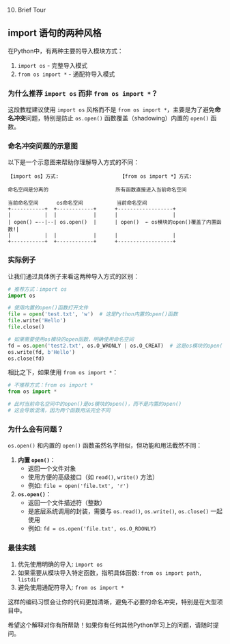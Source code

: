 10. Brief Tour



## import 语句的两种风格

在Python中，有两种主要的导入模块方式：

1. `import os` - 完整导入模式
2. `from os import *` - 通配符导入模式

### 为什么推荐 `import os` 而非 `from os import *`？

这段教程建议使用 `import os` 风格而不是 `from os import *`，主要是为了避免**命名冲突**问题，特别是防止 `os.open()` 函数覆盖（shadowing）内置的 `open()` 函数。

### 命名冲突问题的示意图

以下是一个示意图来帮助你理解导入方式的不同：

```
【import os】方式:                    【from os import *】方式:
                                    
命名空间是分离的                      所有函数直接进入当前命名空间
                                    
当前命名空间      os命名空间           当前命名空间
+-----------+  +------------+      +------------------+
|           |  |            |      |                  |
| open() ←--|--| os.open()  |      | open()  ← os模块的open()覆盖了内置函数!|
|           |  |            |      |                  |
+-----------+  +------------+      +------------------+
```

### 实际例子

让我们通过具体例子来看这两种导入方式的区别：

```python
# 推荐方式：import os
import os

# 使用内置的open()函数打开文件
file = open('test.txt', 'w')  # 这是Python内置的open()函数
file.write('Hello')
file.close()

# 如果需要使用os模块的open函数，明确使用命名空间
fd = os.open('test2.txt', os.O_WRONLY | os.O_CREAT)  # 这是os模块的open()函数
os.write(fd, b'Hello')
os.close(fd)
```

相比之下，如果使用 `from os import *`：

```python
# 不推荐方式：from os import *
from os import *

# 此时当前命名空间中的open()是os模块的open()，而不是内置的open()
# 这会导致混淆，因为两个函数用法完全不同
```

### 为什么会有问题？

`os.open()` 和内置的 `open()` 函数虽然名字相似，但功能和用法截然不同：

1. **内置 `open()`**：
   - 返回一个文件对象
   - 使用方便的高级接口（如 `read()`, `write()` 方法）
   - 例如: `file = open('file.txt', 'r')`
2. **`os.open()`**：
   - 返回一个文件描述符（整数）
   - 是底层系统调用的封装，需要与 `os.read()`, `os.write()`, `os.close()` 一起使用
   - 例如: `fd = os.open('file.txt', os.O_RDONLY)`

### 最佳实践

1. 优先使用明确的导入: `import os`
2. 如果需要从模块导入特定函数，指明具体函数: `from os import path, listdir`
3. 避免使用通配符导入: `from os import *`

这样的编码习惯会让你的代码更加清晰，避免不必要的命名冲突，特别是在大型项目中。

希望这个解释对你有所帮助！如果你有任何其他Python学习上的问题，请随时提问。